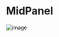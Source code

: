 # MidPanel

![image](https://github.com/user-attachments/assets/518df597-f5d4-464d-a25c-62d4f6ca6b06)
